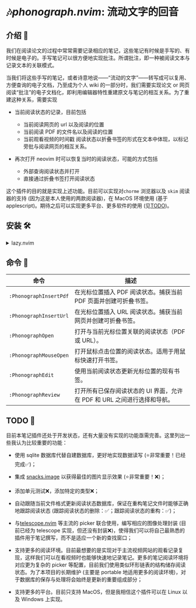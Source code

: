 # 🎶*phonograph.nvim*: 流动文字的回音

## 介绍 📖

我们在阅读论文的过程中常常需要记录相应的笔记，这些笔记有时候是手写的、有时候是电子的。手写笔记可以很方便地实现批注。所谓批注，即一种被阅读文本与记录文本的关联模式。

当我们将这些手写的笔记，或者诗意地说——“流动的文字”——转写成可以复用、方便查询的电子文档，乃至成为个人 wiki 的一部分时，我们需要实现论文 or 网页阅读“批注”的电子文档化，即利用编辑器特性重建原文与笔记的相互关系。为了重建这种关系，需要实现

* 当前阅读状态的记录，目前包括
  * 当前阅读网页的 url 以及阅读的位置 
  * 当前阅读 PDF 的文件名以及阅读的位置 
  * 当前观看视频的时间戳
  阅读状态以折叠书签的形式在文本中体现，以标记旁批与阅读网页的相互关系。

* 再次打开 neovim 时可以恢复当时的阅读状态，可能的方式包括
  * 外部查询阅读状态并打开
  * 直接通过折叠书签打开阅读状态

这个插件的目的就是实现上述功能。目前可以实现对`chorme` 浏览器以及 `skim` 阅读器的支持 (因为这是本人使用的两款阅读器)，在 MacOS 环境使用 (基于 applescript)。期待之后可以实现更多平台、更多软件的使用 (见[TODO](#todo))。

## 安装 🛠

<details>
<summary>lazy.nvim</summary>

```lua
return {
  "pxwg/phonograph.nvim",
  dependencies = {
    { "MunifTanjim/nui.nvim" },
    { "kkharji/sqlite.lua" },
    { "3rd/image.nvim", lazy = true, build = true }, -- Optional image support in pdf preview
    opts = {
      -- default options
      integration = {
        image = true, -- optional image support in pdf preview, requires `3rd/image.nvim` and it's dependencies
      },
      -- ui is fully customizable based on nui.nvim
      ui = {
        selection = {
          border = {
            style = "single",
            text = {
              top = " Selection ",
              top_align = "center",
            },
          },
          size = {
            width = "100%",
            height = "100%",
          },
          buf_options = {
            modifiable = true,
            readonly = false,
          },
          win_options = {
            winblend = 0,
            winhighlight = "Normal:TelescopeNormal,FloatBorder:TelescopeBorder,FloatTitle:TelescopePromptTitle",
          },
        },
        preview = {
          border = {
            style = "single",
            text = {
              top = " Details ",
              top_align = "center",
            },
          },
          size = {
            width = "100%",
            height = "100%",
          },
          buf_options = {
            modifiable = true,
            readonly = false,
          },
          win_options = {
            winblend = 0,
            winhighlight = "Normal:TelescopeNormal,FloatBorder:TelescopeBorder,FloatTitle:TelescopePreviewTitle",
          },
        },
      },
    },
  },
}
```

</details>

## 命令 🔧

| 命令 | 描述 |
| --- | --- |
| `:PhonographInsertPdf` | 在光标位置插入 PDF 阅读状态。捕获当前 PDF 页面并创建可折叠书签。 |
| `:PhonographInsertUrl` | 在光标位置插入 URL 阅读状态。捕获当前网页并创建可折叠书签。 |
| `:PhonographOpen` | 打开与当前光标位置关联的阅读状态（PDF 或 URL）。 |
| `:PhonographMouseOpen` | 打开鼠标点击位置的阅读状态。适用于用鼠标快速打开书签。 |
| `:PhonographEdit` | 使用当前阅读状态更新光标位置的现有书签。 |
| `:PhonographReview` | 打开所有已保存阅读状态的 UI 界面，允许在 PDF 和 URL 之间进行选择和导航。 |

## TODO 🤔

目前本笔记插件还处于开发状态，还有大量没有实现的功能亟需完善。这里列出一些我认为比较重要的功能：

* 使用 sqlite 数据库代替自建数据库，更好地实现数据读写 (⭐非常重要！已经完成✅)；

* 集成 [snacks.image](./https://github.com/folke/snacks.nvim/blob/main/docs/image.md) 以获得最佳的图片显示效果 (⭐非常重要！❌)；

* 添加单元测试❌，添加特定的类型❌；

* 自动跟随当前文件格式更新阅读状态数据库，保证在重构笔记文件时能够正确地跟踪阅读状态 (跟踪阅读状态的删除：✅；跟踪阅读状态的重构：✅)；

* 与[telescope.nvim](https://github.com/nvim-telescope/telescope.nvim) 等主流的 picker 联合使用，编写相应的图像处理封装 (目前已经为 telescope 实现，但还没有封装❌)，使得我们可以将自己最熟悉的插件用于笔记撰写，而不是适应一个新的查找窗口；

* 支持更多的阅读环境。目前最想要的是实现对于主流视频网站的观看记录复现，这样我们可以在看视频时也能够快速地记录笔记。更多的笔记阅读环境将对应更为复杂的 picker 等配置，目前我们使用类似环形链表的结构储存阅读状态。为了本项目的长期维护 (主要是 portable 地适用更多的阅读环境)，对于数据库的保存与处理将会始终是更新的重要组成部分；

* 支持更多的平台。目前只支持 MacOS，但是我相信这个插件可以在 Linux 以及 Windows 上实现。
